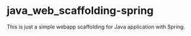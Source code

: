 # java_web_scaffolding-spring
This is just a simple webapp scaffolding for Java application with Spring.
